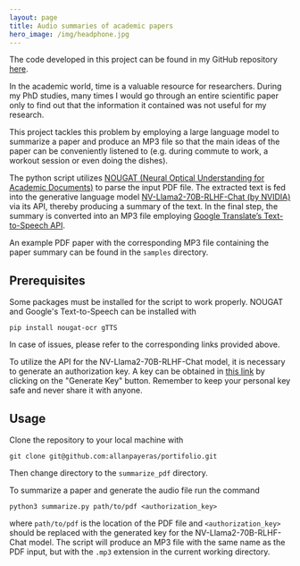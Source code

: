 ```yaml
---
layout: page
title: Audio summaries of academic papers
hero_image: /img/headphone.jpg
---
```



The code developed in this project can be found in my GitHub repository [here](https://github.com/allanpayeras/portfolio/tree/main/summarize_pdf).

In the academic world, time is a valuable resource for researchers.
During my PhD studies, many times I would go through an entire scientific paper only to find out that the information it contained was not useful for my research.

This project tackles this problem by employing a large language model to summarize a paper and produce an MP3 file so that the main ideas of the paper can be conveniently listened to (e.g. during commute to work, a workout session or even doing the dishes).

The python script utilizes [NOUGAT (Neural Optical Understanding for Academic Documents)](https://github.com/facebookresearch/nougat/tree/main) to parse the input PDF file.
The extracted text is fed into the generative language model [NV-Llama2-70B-RLHF-Chat (by NVIDIA)](https://catalog.ngc.nvidia.com/orgs/nvidia/teams/ai-foundation/models/nv-llama2-70b-rlhf) via its API, thereby producing a summary of the text.
In the final step, the summary is converted into an MP3 file employing [Google Translate’s Text-to-Speech API](https://gtts.readthedocs.io/en/latest/index.html).

An example PDF paper with the corresponding MP3 file containing the paper summary can be found in the `samples` directory.


## Prerequisites

Some packages must be installed for the script to work properly.
NOUGAT and Google's Text-to-Speech can be installed with
```
pip install nougat-ocr gTTS
```
In case of issues, please refer to the corresponding links provided above.

To utilize the API for the NV-Llama2-70B-RLHF-Chat model, it is necessary to generate an authorization key.
A key can be obtained in [this link](https://catalog.ngc.nvidia.com/orgs/nvidia/teams/ai-foundation/models/nv-llama2-70b-rlhf/api) by clicking on the "Generate Key" button.
Remember to keep your personal key safe and never share it with anyone.


## Usage

Clone the repository to your local machine with
```
git clone git@github.com:allanpayeras/portifolio.git
```
Then change directory to the `summarize_pdf` directory.

To summarize a paper and generate the audio file run the command
```
python3 summarize.py path/to/pdf <authorization_key>
```
where `path/to/pdf` is the location of the PDF file and `<authorization_key>` should be replaced with the generated key for the NV-Llama2-70B-RLHF-Chat model.
The script will produce an MP3 file with the same name as the PDF input, but with the `.mp3` extension in the current working directory.